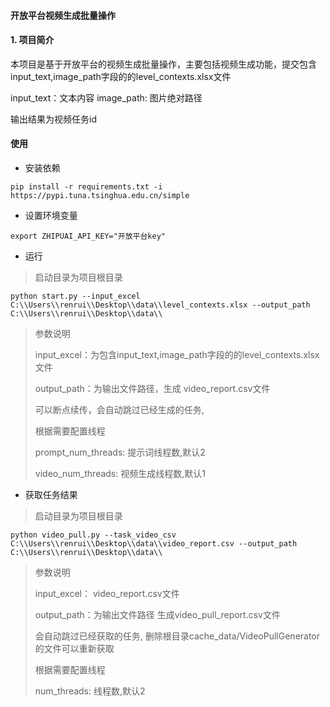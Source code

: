 #### 开放平台视频生成批量操作

#### 1. 项目简介
本项目是基于开放平台的视频生成批量操作，主要包括视频生成功能，提交包含input_text,image_path字段的的level_contexts.xlsx文件

input_text：文本内容
image_path: 图片绝对路径

输出结果为视频任务id


#### 使用

- 安装依赖
```shell
pip install -r requirements.txt -i https://pypi.tuna.tsinghua.edu.cn/simple

```


- 设置环境变量
```shell
export ZHIPUAI_API_KEY="开放平台key" 
```

- 运行

> 启动目录为项目根目录

```shell
python start.py --input_excel C:\\Users\\renrui\\Desktop\\data\\level_contexts.xlsx --output_path C:\\Users\\renrui\\Desktop\\data\\
```

> 参数说明
> 
> input_excel：为包含input_text,image_path字段的的level_contexts.xlsx文件
> 
> output_path：为输出文件路径，生成 video_report.csv文件
> 
> 可以断点续传，会自动跳过已经生成的任务, 
> 
> 根据需要配置线程
> 
> prompt_num_threads: 提示词线程数,默认2
> 
> video_num_threads: 视频生成线程数,默认1
> 

- 获取任务结果 

> 启动目录为项目根目录
```shell
python video_pull.py --task_video_csv C:\\Users\\renrui\\Desktop\\data\\video_report.csv --output_path C:\\Users\\renrui\\Desktop\\data\\
```
> 参数说明
> 
> input_excel： video_report.csv文件
> 
> output_path：为输出文件路径 生成video_pull_report.csv文件
> 
> 会自动跳过已经获取的任务, 删除根目录cache_data/VideoPullGenerator的文件可以重新获取
> 
> 根据需要配置线程
> 
> num_threads: 线程数,默认2
> 